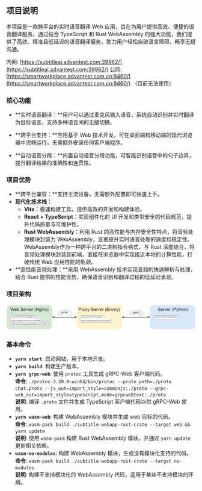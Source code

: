 ## 项目说明

本项目是一款跨平台的实时语音翻译 Web 应用，旨在为用户提供高效、便捷的语音翻译服务。通过结合 TypeScript 和 Rust WebAssembly 的强大功能，我们提供了高效、精准且低延迟的语音翻译服务，助力用户轻松突破语言障碍，畅享无缝沟通。   

内网: [https://subtitleai.advantest.com:39962/](https://subtitleai.advantest.com:39962/)
公网: [https://smartworkplace.advantest.com.cn:9460/](https://smartworkplace.advantest.com.cn:9460/) （目前无法使用）

### 核心功能

* **实时语音翻译：**用户可以通过麦克风输入语音，系统自动识别并实时翻译为目标语言，支持多种语言间的无缝切换。
* **跨平台支持：**应用基于 Web 技术开发，可在桌面端和移动端的现代浏览器中流畅运行，无需额外安装任何客户端程序。

* **自动语音分段：**内置自动语音分段功能，可智能识别语音中的句子边界，提升翻译结果的准确性和连贯性。

### 项目优势

* **跨平台兼容：**支持主流设备，无需额外配置即可快速上手。
* **现代化技术栈：**
  * **Vite**：极速构建工具，提供高效的开发和构建体验。
  * **React + TypeScript**：实现组件化的 UI 开发和类型安全的代码规范，提升代码质量与可维护性。
  * **Rust WebAssembly**：利用 Rust 的高性能与内存安全性特点，将音频处理模块封装为 WebAssembly，显著提升实时语音处理的速度和稳定性。WebAssembly作为一种跨平台的二进制指令格式，与 Rust 深度结合，将音频处理模块封装到前端，直接在浏览器中实现接近本地的计算性能，打破传统 Web 应用性能的瓶颈。
* **高性能音频处理：**采用 WebAssembly 技术实现音频的快速解析与处理，结合 Rust 提供的性能优势，确保语音识别和翻译过程的低延迟表现。

### 项目架构

![项目架构图](./project-architecture.png)

### 基本命令

- **`yarn start`**: 启动网站，用于本地开发。
- **`yarn build`**: 构建生产版本。
- **`yarn grpc-web`**: 使用 `protoc` 工具生成 gRPC-Web 客户端代码。  
  **命令**: `./protoc-3.20.0-win64/bin/protoc --proto_path=./proto chat.proto --js_out=import_style=commonjs:./proto --grpc-web_out=import_style=typescript,mode=grpcwebtext:./proto`  
  **说明**: 编译 `.proto` 文件并生成 TypeScript 客户端代码以供 gRPC-Web 使用。
- **`yarn wasm-web`**: 构建 WebAssembly 模块并生成 web 目标的代码。  
  **命令**: `wasm-pack build ./subtitle-webapp-rust-crate --target web && yarn update`  
  **说明**: 使用 `wasm-pack` 构建 Rust WebAssembly 模块，并通过 `yarn update` 更新相关依赖。
- **`wasm-no-modules`**: 构建 WebAssembly 模块，生成没有模块化支持的代码。  
  **命令**: `wasm-pack build ./subtitle-webapp-rust-crate --target no-modules`  
  **说明**: 构建不支持模块化的 WebAssembly 代码，适用于某些不支持模块的环境。
